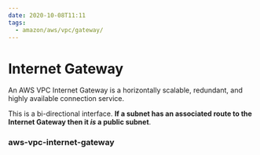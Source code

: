 ```yaml
---
date: 2020-10-08T11:11
tags:
  - amazon/aws/vpc/gateway/
---
```


# Internet Gateway


An AWS VPC Internet Gateway is a horizontally scalable, redundant, and highly available connection service.

This is a bi-directional interface. **If a subnet has an associated route to the Internet Gateway then it *is* a public subnet**.




### aws-vpc-internet-gateway

